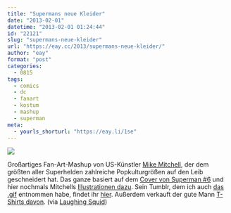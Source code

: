 ```yaml
---
title: "Supermans neue Kleider"
date: "2013-02-01"
datetime: "2013-02-01 01:24:44"
id: "22121"
slug: "supermans-neue-kleider"
url: "https://eay.cc/2013/supermans-neue-kleider/"
author: "eay"
format: "post"
categories:
  - 0815
tags:
  - comics
  - dc
  - fanart
  - kostum
  - mashup
  - superman
meta:
  - yourls_shorturl: "https://eay.li/1se"
---
```


![](https://eay.cc/uploads/2013/superman.gif)

Großartiges Fan-Art-Mashup von US-Künstler [Mike Mitchell](http://sirmikeofmitchell.com/), der dem größten aller Superhelden zahlreiche Popkulturgrößen auf den Leib geschneidert hat. Das ganze basiert auf dem [Cover von Superman #6](http://www.metropolisplus.com/superman/Superman06.jpg) und hier nochmals Mitchells [Illustrationen dazu](http://sirmikeofmitchell.com/index.php?/super/). Sein Tumblr, dem ich auch [das .gif](http://blog.sirmitchell.com/post/41911634647/every-super-so-far-i-cant-wait-to-make-this-even) entnommen habe, findet ihr [hier](http://blog.sirmitchell.com/). Außerdem verkauft der gute Mann [T-Shirts davon](http://sirmitchell.com/collections/shirts/products/super-shirt). (via [Laughing Squid](http://laughingsquid.com/superman-6-re-skinned-as-various-pop-culture-icons-by-mike-mitchell/))

